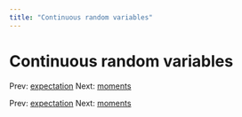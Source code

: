 ```yaml
---
title: "Continuous random variables"
---
```


# Continuous random variables

Prev: [expectation](expectation.md)
Next: [moments](moments.md)

Prev: [expectation](expectation.md)
Next: [moments](moments.md)
